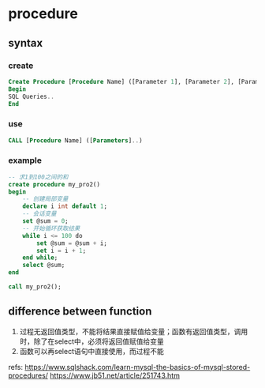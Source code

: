 # procedure




## syntax

### create
```sql
Create Procedure [Procedure Name] ([Parameter 1], [Parameter 2], [Parameter 3] )
Begin
SQL Queries..
End
```

### use

```sql
CALL [Procedure Name] ([Parameters]..)
```

### example

```sql
-- 求1到100之间的和
create procedure my_pro2()
begin
    -- 创建局部变量
    declare i int default 1;
    -- 会话变量
    set @sum = 0;
    -- 开始循环获取结果
    while i <= 100 do
        set @sum = @sum + i;
        set i = i + 1;
    end while;
    select @sum;
end

call my_pro2();
```


## difference between function

1. 过程无返回值类型，不能将结果直接赋值给变量；函数有返回值类型，调用时，除了在select中，必须将返回值赋值给变量
2. 函数可以再select语句中直接使用，而过程不能


refs:
https://www.sqlshack.com/learn-mysql-the-basics-of-mysql-stored-procedures/
https://www.jb51.net/article/251743.htm